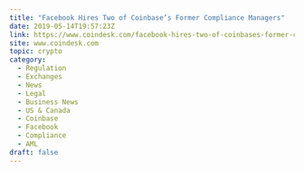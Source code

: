 ```yaml
---
title: "Facebook Hires Two of Coinbase’s Former Compliance Managers"
date: 2019-05-14T19:57:23Z
link: https://www.coindesk.com/facebook-hires-two-of-coinbases-former-compliance-managers?utm_medium=RSS&utm_source=hune
site: www.coindesk.com
topic: crypto
category:
  - Regulation
  - Exchanges
  - News
  - Legal
  - Business News
  - US & Canada
  - Coinbase
  - Facebook
  - Compliance
  - AML
draft: false
---
```

